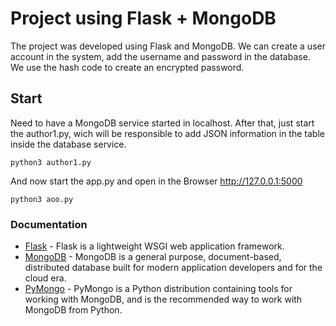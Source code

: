 # Project using Flask + MongoDB
The project was developed using Flask and MongoDB.
We can create a user account in the system, add the username and password in the database. We use the hash code to create an encrypted password.


## Start
Need to have a MongoDB service started in localhost.
After that, just start the author1.py, wich will be responsible to add JSON information in the table inside the database service.

```
python3 author1.py
```
And now start the app.py and open in the Browser http://127.0.0.1:5000 
```
python3 aoo.py
```


### Documentation

* [Flask](https://flask.palletsprojects.com/en/1.1.x/) - Flask is a lightweight WSGI web application framework.
* [MongoDB](https://docs.mongodb.com/) - MongoDB is a general purpose, document-based, distributed database built for modern application developers and for the cloud era.
* [PyMongo](https://pymongo.readthedocs.io/en/stable/) - PyMongo is a Python distribution containing tools for working with MongoDB, and is the recommended way to work with MongoDB from Python.